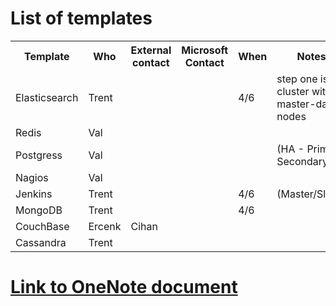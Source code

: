 # List of templates


<table>
<tr>
<th>Template</th><th>Who</th> <th>External contact</th> <th>Microsoft Contact</th> <th>When</th> <th>Notes</th>
</tr>
<tr>
<td>Elasticsearch</td><td>Trent</td> <td></td> <td></td> <td>4/6</td> <td>step one is a cluster with master-data nodes</td>
</tr>
<tr>
<td>Redis</td><td>Val</td> <td></td> <td></td> <td></td> <td></td>
</tr>
<tr>
<td>Postgress</td><td>Val</td> <td></td> <td></td> <td></td> <td>(HA - Primary Secondary)</td>
</tr>
<tr>
<td>Nagios</td><td>Val</td> <td></td> <td></td> <td></td> <td></td>
</tr>
<tr>
<td>Jenkins</td><td>Trent</td> <td></td> <td></td> <td>4/6</td> <td>(Master/Slave)</td>
</tr>
<tr>
<td>MongoDB</td><td>Trent</td> <td></td> <td></td> <td>4/6</td> <td></td>
</tr>
<tr>
<td>CouchBase</td><td>Ercenk</td> <td>Cihan</td> <td></td> <td></td> <td></td>
</tr> 
<tr>
<td>Cassandra</td><td>Trent</td> <td></td> <td></td> <td></td> <td></td>
</tr> 
 
</table>

# [Link to OneNote document](https://onedrive.live.com/edit.aspx?cid=47F587E8DE2CDB25&resid=47f587e8de2cdb25%21118&app=OneNote&nd=1)
